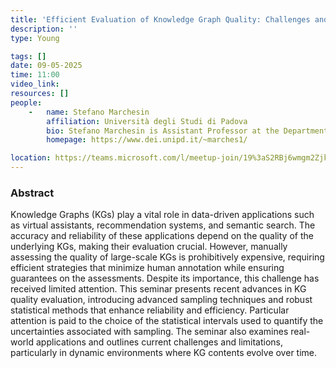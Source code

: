 ```yaml
---
title: 'Efficient Evaluation of Knowledge Graph Quality: Challenges and Opportunities'
description: ''
type: Young

tags: []
date: 09-05-2025
time: 11:00
video_link:
resources: []
people:
    -   name: Stefano Marchesin
        affiliation: Università degli Studi di Padova
        bio: Stefano Marchesin is Assistant Professor at the Department of Information Engineering of the University of Padua. His educational background includes a Bachelor's degree in Information Engineering, a Master's degree in Computer Engineering, and a Ph.D. in Information Engineering. He is member of the Intelligent Interactive Information Access (IIIA) HUB. His research interests lie in data quality, information extraction, and information retrieval. He published 50+ scientific papers in national and international venues, including VLDB, SIGMOD, SIGIR, CIKM, TOIS, and IP&M.
        homepage: https://www.dei.unipd.it/~marches1/

location: https://teams.microsoft.com/l/meetup-join/19%3aS2RBj6wmgm2Zjk3jx07ydAsihsKI8KSIkkQRSStaP7E1%40thread.tacv2/1738833011064?context=%7b%22Tid%22%3a%2213b55eef-7018-4674-a3d7-cc0db06d545c%22%2c%22Oid%22%3a%223b92e2cc-3616-4070-82ad-a9f97e1e92ac%22%7d
---
```


### Abstract

Knowledge Graphs (KGs) play a vital role in data-driven applications such as virtual assistants, recommendation systems, and semantic search. The accuracy and reliability of these applications depend on the quality of the underlying KGs, making their evaluation crucial. However, manually assessing the quality of large-scale KGs is prohibitively expensive, requiring efficient strategies that minimize human annotation while ensuring guarantees on the assessments. Despite its importance, this challenge has received limited attention. This seminar presents recent advances in KG quality evaluation, introducing advanced sampling techniques and robust statistical methods that enhance reliability and efficiency. Particular attention is paid to the choice of the statistical intervals used to quantify the uncertainties associated with sampling. The seminar also examines real-world applications and outlines current challenges and limitations, particularly in dynamic environments where KG contents evolve over time.
